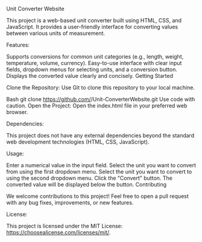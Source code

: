 Unit Converter Website

This project is a web-based unit converter built using HTML, CSS, and JavaScript. It provides a user-friendly interface for converting values between various units of measurement.

Features:

Supports conversions for common unit categories (e.g., length, weight, temperature, volume, currency).
Easy-to-use interface with clear input fields, dropdown menus for selecting units, and a conversion button.
Displays the converted value clearly and concisely.
Getting Started

Clone the Repository: Use Git to clone this repository to your local machine.

Bash
git clone https://github.com/<rajatsinghal02>/Unit-ConverterWebsite.git
Use code with caution.
Open the Project: Open the index.html file in your preferred web browser.

Dependencies:

This project does not have any external dependencies beyond the standard web development technologies (HTML, CSS, JavaScript).

Usage:

Enter a numerical value in the input field.
Select the unit you want to convert from using the first dropdown menu.
Select the unit you want to convert to using the second dropdown menu.
Click the "Convert" button.
The converted value will be displayed below the button.
Contributing

We welcome contributions to this project! Feel free to open a pull request with any bug fixes, improvements, or new features.

License:

This project is licensed under the MIT License: https://choosealicense.com/licenses/mit/.
